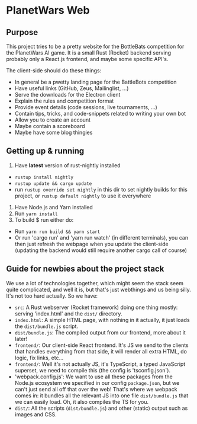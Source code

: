 # PlanetWars Web

## Purpose

This project tries to be a pretty website for the BottleBats competition for the PlanetWars AI game. It is a small Rust (Rocket) backend serving probably only a React.js frontend, and maybe some specific API's.

The client-side should do these things:

- In general be a pwetty landing page for the BattleBots competition
- Have useful links (GitHub, Zeus, Mailinglist, ...)
- Serve the downloads for the Electron client
- Explain the rules and competition format
- Provide event details (code sessions, live tournaments, ...)
- Contain tips, tricks, and code-snippets related to writing your own bot
- Allow you to create an account
- Maybe contain a scoreboard
- Maybe have some blog thingies

## Getting up & running

1. Have **latest** version of rust-nightly installed
- `rustup install nightly`
- `rustup update && cargo update`
- run `rustup override set nightly` in this dir to set nightly builds for this project, or `rustup default nightly` to use it everywhere
1. Have Node.js and Yarn installed
1. Run `yarn install`
1. To build $ run either do:
- Run `yarn run build && yarn start`
- Or run 'cargo run' and 'yarn run watch' (in different terminals), you can then just refresh the webpage when you update the client-side (updating the backend would still require another cargo call of course)

## Guide for newbies about the project stack

We use a lot of technologies together, which might seem the stack seem quite complicated, and well it is, but that's just webthings and us being silly. It's not too hard actually. So we have:

- `src`: A Rust webserver (Rocket framework) doing one thing mostly: serving 'index.html' and the `dist/` directory.
- `index.html`: A simple HTML page, with nothing in it actually, it just loads the `dist/bundle.js` script.
- `dist/bundle.js`: The compiled output from our frontend, more about it later!
- `frontend/`: Our client-side React frontend. It's JS we send to the clients that handles everything from that side, it will render all extra HTML, do logic, fix links, etc...
- `frontend/`: Well it's not actually JS, it's TypeScript, a typed JavaScript superset, we need to compile this (the config is 'tsconfig.json`).
- 'webpack.config.js': We want to use all these packages from the Node.js ecosystem we specified in our config `package.json`, but we can't just send all off that over the web! That's where we webpack comes in: it bundles all the relevant JS into one file `dist/bundle.js` that we can easily load. Oh, it also compiles the TS for you.
- `dist/`: All the scripts (`dist/bundle.js`) and other (static) output such as images and CSS.